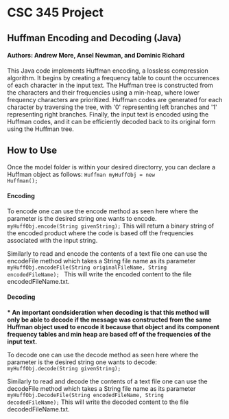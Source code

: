<h1>CSC 345 Project</h1>
<h2>Huffman Encoding and Decoding (Java)</h2>
<h4>Authors: Andrew More, Ansel Newman, and Dominic Richard</h4>

This Java code implements Huffman encoding, a lossless compression algorithm. It begins by creating a frequency table to count the occurrences of each character in the input text. The Huffman tree is constructed from the characters and their frequencies using a min-heap, where lower frequency characters are prioritized. Huffman codes are generated for each character by traversing the tree, with '0' representing left branches and '1' representing right branches. Finally, the input text is encoded using the Huffman codes, and it can be efficiently decoded back to its original form using the Huffman tree.

<h2>How to Use</h2>

Once the model folder is within your desired directorry, you can declare a Huffman object as follows:
<code>Huffman myHuffObj = new Huffman();</code>

<h4>Encoding</h4>
To encode one can use the encode method as seen here where the parameter is the desired string one wants to encode.
<code>myHuffObj.encode(String givenString);</code>
This will return a binary string of the encoded product where the code is based off the frequencies associated with the input string.

Similarly to read and encode the contents of a text file one can use the encodeFile method which takes a String file name as its parameter
<code>
myHuffObj.encodeFile(String originalFileName, String encodedFileName);
</code>
This will write the encoded content to the file encodedFileName.txt.

<h4>Decoding</h4>
<b>* An important condsideration when decoding is that this method will only be able to decode if the message was constructed from the same Huffman object used to encode it because that object and its component frequency tables and min heap are based off of the frequencies of the input text.</b>
<p></p>


To decode one can use the decode method as seen here where the parameter is the desired string one wants to decode:
<code>myHuffObj.decode(String givenString);</code>

Similarly to read and decode the contents of a text file one can use the decodeFile method which takes a String file name as its parameter
<code>myHuffObj.DecodeFile(String encodedFileName, String decodedFileName);</code>
This will write the decoded content to the file decodedFileName.txt.
